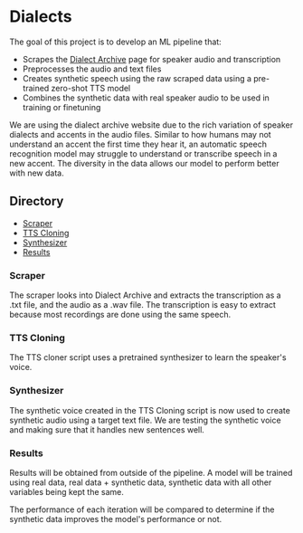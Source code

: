 # Dialects

The goal of this project is to develop an ML pipeline that:

- Scrapes the [Dialect Archive](https://www.dialectsarchive.com/) page for speaker audio and transcription
- Preprocesses the audio and text files
- Creates synthetic speech using the raw scraped data using a pre-trained zero-shot TTS model
- Combines the synthetic data with real speaker audio to be used in training or finetuning

We are using the dialect archive website due to the rich variation of speaker dialects and accents in the audio files. Similar to how humans may not understand an accent the first time they hear it, an automatic speech recognition model may struggle to understand or transcribe speech in a new accent. The diversity in the data allows our model to perform better with new data. 

## Directory
- [Scraper](#Scraper)
- [TTS Cloning](#TTS-Cloning)
- [Synthesizer](#Synthesizer)
- [Results](#Results)

### Scraper

The scraper looks into Dialect Archive and extracts the transcription as a .txt file, and the audio as a .wav file. The transcription is easy to extract because most recordings are done using the same speech.

### TTS Cloning

The TTS cloner script uses a pretrained synthesizer to learn the speaker's voice. 

### Synthesizer

The synthetic voice created in the TTS Cloning script is now used to create synthetic audio using a target text file. We are testing the synthetic voice and making sure that it handles new sentences well.

### Results

Results will be obtained from outside of the pipeline. A model will be trained using real data, real data + synthetic data, synthetic data with all other variables being kept the same. 

The performance of each iteration will be compared to determine if the synthetic data improves the model's performance or not. 